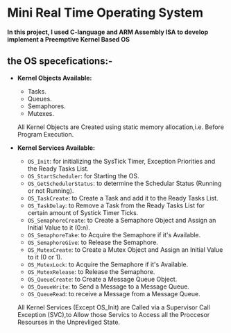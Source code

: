 # Mini Real Time Operating System
**In this project, I used C-language and ARM Assembly ISA to develop implement a
Preemptive Kernel Based OS**

## the OS specefications:-
- **Kernel Objects Available:**
    - Tasks.
    - Queues.
    - Semaphores.
    - Mutexes.
    
    All Kernel Objects are Created using static memory allocation,i.e. Before Program Execution.
    
- **Kernel Services Available:**
    - `OS_Init`: for initializing the SysTick Timer, Exception Priorities and the Ready Tasks List.
    - `OS_StartScheduler`: for Starting the OS.
    - `OS_GetSchedulerStatus`: to determine the Schedular Status (Running or not Running).
    - `OS_TaskCreate`: to Create a Task and add it to the Ready Tasks List.
    - `OS_TaskDelay`: to Remove a Task from the Ready Tasks List for certain amount of Systick Timer Ticks.
    - `OS_SemaphoreCreate`: to Create a Semaphore Object and Assign an Initial Value to it (0:n).
    - `OS_SemaphoreTake`: to Acquire the Semaphore if it's Available.
    - `OS_SemaphoreGive`: to Release the Semaphore.
    - `OS_MutexCreate`: to Create a Mutex Object and Assign an Initial Value to it (0 or 1).
    - `OS_MutexLock`: to Acquire the Semaphore if it's Available.
    - `OS_MutexRelease`: to Release the Semaphore.
    - `OS_QueueCreate`: to Create a Message Queue Object.
    - `OS_QueueWrite`: to Send a Message to a Message Queue.
    - `OS_QueueRead`: to receive a Message from a Message Queue.
    
    All Kernel Services (Except OS_Init) are Called via a Supervisor Call Exception (SVC),to Allow those Servics to Access all the
    Proccesor Resourses in the Unprevliged State.    
